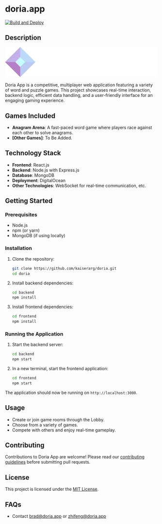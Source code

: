 # doria.app
[![Build and Deploy](https://github.com/kaiserarg/doria/actions/workflows/main.yml/badge.svg)](https://github.com/kaiserarg/doria/actions/workflows/main.yml)

## Description

![Doria Screenshot](dorialogo.png)

Doria App is a competitive, multiplayer web application featuring a variety of word and puzzle games. This project showcases real-time interaction, backend logic, efficient data handling, and a user-friendly interface for an engaging gaming experience.

## Games Included

- **Anagram Arena**: A fast-paced word game where players race against each other to solve anagrams.
- **[Other Games]**: To Be Added.

## Technology Stack

- **Frontend**: React.js
- **Backend**: Node.js with Express.js
- **Database**: MongoDB
- **Deployment**: DigitalOcean
- **Other Technologies**: WebSocket for real-time communication, etc.

## Getting Started

### Prerequisites

- Node.js
- npm (or yarn)
- MongoDB (if using locally)

### Installation

1. Clone the repository:
   ```bash
   git clone https://github.com/kaiserarg/doria.git
   cd doria
   ```

2. Install backend dependencies:
   ```bash
   cd backend
   npm install
   ```

3. Install frontend dependencies:
   ```bash
   cd frontend
   npm install
   ```

### Running the Application

1. Start the backend server:
   ```bash
   cd backend
   npm start
   ```

2. In a new terminal, start the frontend application:
   ```bash
   cd frontend
   npm start
   ```

The application should now be running on `http://localhost:3000`.

## Usage

- Create or join game rooms through the Lobby.
- Choose from a variety of games.
- Compete with others and enjoy real-time gameplay.

## Contributing

Contributions to Doria App are welcome! Please read our [contributing guidelines](CONTRIBUTING.md) before submitting pull requests.

## License

This project is licensed under the [MIT License](LICENSE.md).

## FAQs

- Contact brad@doria.app or zhifeng@doria.app
